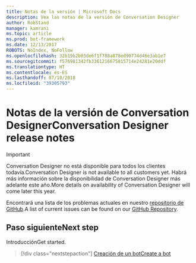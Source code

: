 ```yaml
---
title: Notas de la versión | Microsoft Docs
description: Vea las notas de la versión de Conversation Designer
author: RobStand
manager: kamrani
ms.topic: article
ms.prod: bot-framework
ms.date: 12/13/2017
ROBOTS: NoIndex, NoFollow
ms.openlocfilehash: 32b19b2b03de6f1f788a878ed90774d46e3ab1e7
ms.sourcegitcommit: f576981342fb3361216675815714e24281e20ddf
ms.translationtype: HT
ms.contentlocale: es-ES
ms.lasthandoff: 07/18/2018
ms.locfileid: "39305793"
---
```

# <a name="conversation-designer-release-notes"></a><span data-ttu-id="ae1b9-103">Notas de la versión de Conversation Designer</span><span class="sxs-lookup"><span data-stu-id="ae1b9-103">Conversation Designer release notes</span></span>
> [!IMPORTANT]
> <span data-ttu-id="ae1b9-104">Conversation Designer no está disponible para todos los clientes todavía.</span><span class="sxs-lookup"><span data-stu-id="ae1b9-104">Conversation Designer is not available to all customers yet.</span></span> <span data-ttu-id="ae1b9-105">Habrá más información sobre la disponibilidad de Conversation Designer más adelante este año.</span><span class="sxs-lookup"><span data-stu-id="ae1b9-105">More details on availability of Conversation Designer will come later this year.</span></span>

<!-- TODO: Add release notes TBD -->

<span data-ttu-id="ae1b9-106">Encontrará una lista de los problemas actuales en nuestro [repositorio de GitHub](https://github.com/Microsoft/BotBuilder/issues).</span><span class="sxs-lookup"><span data-stu-id="ae1b9-106">A list of current issues can be found on our [GitHub Repository](https://github.com/Microsoft/BotBuilder/issues).</span></span> 

## <a name="next-step"></a><span data-ttu-id="ae1b9-107">Paso siguiente</span><span class="sxs-lookup"><span data-stu-id="ae1b9-107">Next step</span></span>
<span data-ttu-id="ae1b9-108">Introducción</span><span class="sxs-lookup"><span data-stu-id="ae1b9-108">Get started.</span></span>
> [!div class="nextstepaction"]
> [<span data-ttu-id="ae1b9-109">Creación de un bot</span><span class="sxs-lookup"><span data-stu-id="ae1b9-109">Create a bot</span></span>](conversation-designer-create-bot.md)
